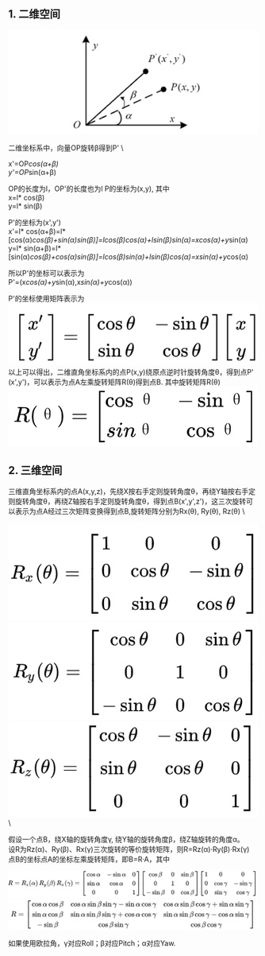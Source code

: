 
## 1. 二维空间
![图一](../Resources/2d_rotation.png)

二维坐标系中，向量OP旋转β得到P' \

x'=OP*cos(α+β) \
y'=OP*sin(α+β)

OP的长度为l，OP'的长度也为l
P的坐标为(x,y), 其中\
x=l* cos(β)\
y=l* sin(β)

P'的坐标为(x',y') \
x'=l* cos(α+β)=l*[cos(α)*cos(β)+sin(α)*sin(β)]=l*cos(β)*cos(α)+l*sin(β)*sin(α)=x*cos(α)+y*sin(α)
\
y=l* sin(α+β)=l*[sin(α)*cos(β)+cos(α)*sin(β)]=l*cos(β)*sin(α)+l*sin(β)*cos(α)=x*sin(α)+y*cos(α)

所以P'的坐标可以表示为\
P'=(x*cos(α)+y*sin(α),x*sin(α)+y*cos(α))

P'的坐标使用矩阵表示为 \
![图一](../Resources/2d_mat.png) \
以上可以得出，二维直角坐标系内的点P(x,y)绕原点逆时针旋转角度θ，得到点P' (x',y')，可以表示为点A左乘旋转矩阵R(θ)得到点B.
其中旋转矩阵R(θ) \
![图一](../Resources/R_theta.png)


## 2. 三维空间
三维直角坐标系内的点A(x,y,z)，先绕X按右手定则旋转角度θ，再绕Y轴按右手定则旋转角度θ，再绕Z轴按右手定则旋转角度θ，得到点B(x',y',z')，这三次旋转可以表示为点A经过三次矩阵变换得到点B,旋转矩阵分别为Rx(θ), Ry(θ), Rz(θ) \

![图一](../Resources/Rx_theta.png) \
![图一](../Resources/Ry_theta.png) \
![图一](../Resources/Rz_theta.png) \



假设一个点B，绕X轴的旋转角度γ, 绕Y轴的旋转角度β，绕Z轴旋转的角度α。 \
设R为Rz(α)、Ry(β)、Rx(γ)三次旋转的等价旋转矩阵，则R=Rz(α)·Ry(β)·Rx(γ)
点B的坐标点A的坐标左乘旋转矩阵，即B=R·A，其中


![图一](../Resources/R_1.png) \
![图一](../Resources/R_2.png) 

如果使用欧拉角，γ对应Roll；β对应Pitch；α对应Yaw.


